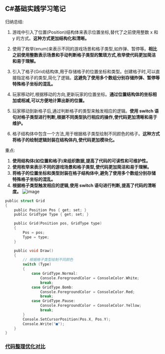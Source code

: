 

## C#基础实践学习笔记

归纳总结:

1. 游戏中引入了位置(Position)结构体来表示位置坐标,替代了之前使用整数 x 和 y 的方式。**这种方式更加结构化和清晰。**
    
2. 使用了枚举(enum)来表示不同的游戏场景和格子类型,如炸弹、暂停等。**相比之前使用整数表示场景和手动判断格子类型的繁琐方式,枚举使代码更加简洁和易于理解。**
    
3. 引入了格子(Grid)结构体,用于存储格子的位置坐标和类型。创建格子时,可以直接指定格子的类型,简化了逻辑。**这避免了使用多个数组分别存储炸弹、暂停等特殊格子坐标的混乱。**
    
4. 玩家移动时,根据移动的方向,更新玩家的位置坐标。**通过位置结构体的坐标相加或相减,可以方便地计算出新的位置。**
    
5. 玩家移动到新格子后,通过判断格子的类型来触发相应的逻辑。**使用 switch 语句对格子类型进行判断,根据不同类型执行相应的操作,使代码更加清晰和易于维护。**
    
6. 格子结构体中包含一个方法,用于根据格子类型绘制不同颜色的格子。**这种方式将格子的绘制逻辑封装在结构体内,使代码更加模块化。**
    

重点:

1. **使用结构体(如位置和格子)来组织数据,提高了代码的可读性和可维护性。**
2. **使用枚举来表示不同的游戏场景和格子类型,使代码更加简洁和易于理解。**
3. **将格子的位置坐标和类型封装在格子结构体中,避免了使用多个数组分别存储特殊格子坐标的混乱。**
4. **根据格子类型触发相应的逻辑,使用 switch 语句进行判断,提高了代码的清晰度。**
![image](https://github.com/user-attachments/assets/5aa5f3e7-35b0-4930-b855-a868847ab388)


```c
public struct Grid
{
    public Position Pos { get; set; }
    public GridType Type { get; set; }

    public Grid(Position pos, GridType type)
    {
        Pos = pos;
        Type = type;
    }

    public void Draw()
    {
        // 根据格子类型绘制不同颜色
        switch (Type)
        {
            case GridType.Normal:
                Console.ForegroundColor = ConsoleColor.White;
                break;
            case GridType.Bomb:
                Console.ForegroundColor = ConsoleColor.Red;
                break;
            case GridType.Pause:
                Console.ForegroundColor = ConsoleColor.Yellow;
                break;
        }
        Console.SetCursorPosition(Pos.X, Pos.Y);
        Console.Write("■");
    }
}

```

### [代码整理优化对比](https://github.com/davidcrybao/Csharp-LearnUnityBasics/commit/657aba93f9df78a9b4f468ade458b69239f015ed)